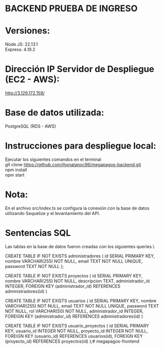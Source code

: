# BACKEND PRUEBA DE INGRESO

# Versiones:
Node JS: 22.13.1 \
Express: 4.19.2

# Dirección IP Servidor de Despliegue (EC2 - AWS):
http://3.129.172.159/

# Base de datos utilizada:
PostgreSQL (RDS - AWS)

# Instrucciones para despliegue local:
Ejecutar los siguientes comandos en el terminal \
git clone https://github.com/jhonatanoc96/megapagos-backend.git \
npm install \
npm start

# Nota:
En el archivo src/index.ts se configura la conexión con la base de datos
utilizando Sequelize y el levantamiento del API.

# Sentencias SQL
Las tablas en la base de datos fueron creadas con los siguientes queries.\

CREATE TABLE IF NOT EXISTS administradores (
      id SERIAL PRIMARY KEY,
      nombre VARCHAR(255) NOT NULL,
      email TEXT NOT NULL UNIQUE,
      password TEXT NOT NULL
    );

CREATE TABLE IF NOT EXISTS proyectos (
      id SERIAL PRIMARY KEY,
      nombre VARCHAR(255) NOT NULL,
      descripcion TEXT,
      administrador_id INTEGER,
      FOREIGN KEY (administrador_id) REFERENCES administradores(id)
    )

CREATE TABLE IF NOT EXISTS usuarios (
      id SERIAL PRIMARY KEY,
      nombre VARCHAR(255) NOT NULL,
      email TEXT NOT NULL UNIQUE,
      password TEXT NOT NULL,
      rol VARCHAR(50) NOT NULL,
      administrador_id INTEGER,
      FOREIGN KEY (administrador_id) REFERENCES administradores(id)
    )


CREATE TABLE IF NOT EXISTS usuario_proyectos (
    id SERIAL PRIMARY KEY,
    usuario_id INTEGER NOT NULL,
    proyecto_id INTEGER NOT NULL,
    FOREIGN KEY (usuario_id) REFERENCES usuarios(id),
    FOREIGN KEY (proyecto_id) REFERENCES proyectos(id)
    );# megapagos-frontend
